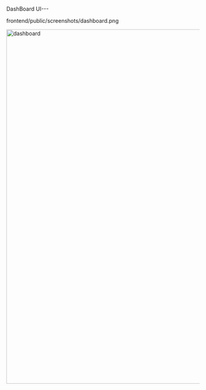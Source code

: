 DashBoard UI---

frontend/public/screenshots/dashboard.png

<img width="1878" height="923" alt="dashboard" src="https://github.com/user-attachments/assets/c942e9aa-40be-407f-ac2a-62758e46cfa0" />
